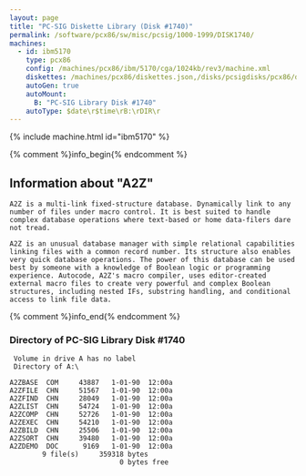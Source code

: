 ```yaml
---
layout: page
title: "PC-SIG Diskette Library (Disk #1740)"
permalink: /software/pcx86/sw/misc/pcsig/1000-1999/DISK1740/
machines:
  - id: ibm5170
    type: pcx86
    config: /machines/pcx86/ibm/5170/cga/1024kb/rev3/machine.xml
    diskettes: /machines/pcx86/diskettes.json,/disks/pcsigdisks/pcx86/diskettes.json
    autoGen: true
    autoMount:
      B: "PC-SIG Library Disk #1740"
    autoType: $date\r$time\rB:\rDIR\r
---
```


{% include machine.html id="ibm5170" %}

{% comment %}info_begin{% endcomment %}

## Information about "A2Z"

    A2Z is a multi-link fixed-structure database. Dynamically link to any
    number of files under macro control. It is best suited to handle
    complex database operations where text-based or home data-filers dare
    not tread.
    
    A2Z is an unusual database manager with simple relational capabilities
    linking files with a common record number. Its structure also enables
    very quick database operations. The power of this database can be used
    best by someone with a knowledge of Boolean logic or programming
    experience. Autocode, A2Z's macro compiler, uses editor-created
    external macro files to create very powerful and complex Boolean
    structures, including nested IFs, substring handling, and conditional
    access to link file data.
{% comment %}info_end{% endcomment %}


### Directory of PC-SIG Library Disk #1740

     Volume in drive A has no label
     Directory of A:\

    A2ZBASE  COM     43887   1-01-90  12:00a
    A2ZFILE  CHN     51567   1-01-90  12:00a
    A2ZFIND  CHN     28049   1-01-90  12:00a
    A2ZLIST  CHN     54724   1-01-90  12:00a
    A2ZCOMP  CHN     52726   1-01-90  12:00a
    A2ZEXEC  CHN     54210   1-01-90  12:00a
    A2ZBILD  CHN     25506   1-01-90  12:00a
    A2ZSORT  CHN     39480   1-01-90  12:00a
    A2ZDEMO  DOC      9169   1-01-90  12:00a
            9 file(s)     359318 bytes
                               0 bytes free
